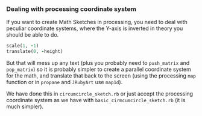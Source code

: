 ### Dealing with processing coordinate system ###

If you want to create Math Sketches in processing, you need to deal with peculiar coordinate systems, where the Y-axis is inverted in theory you should be able to do.

```ruby
scale(1, -1)
translate(0, -height)
```
But that will mess up any text (plus you probably need to `push_matrix` and `pop_matrix`) so it is probably simpler to create a parallel coordinate system for the math, and translate that back to the screen (using the processing `map` function or in `propane` and `JRubyArt` use `map1d`).

We have done this in `circumcircle_sketch.rb` or just accept the processing coordinate system as we have with `basic_cirmcumcircle_sketch.rb` (it is much simpler).
